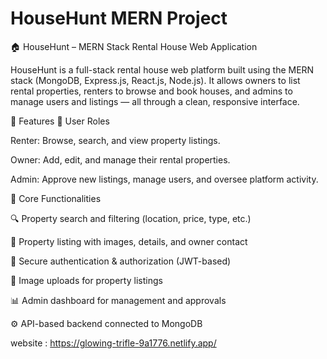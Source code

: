 ﻿# HouseHunt MERN Project

🏠 HouseHunt – MERN Stack Rental House Web Application

HouseHunt is a full-stack rental house web platform built using the MERN stack (MongoDB, Express.js, React.js, Node.js).
It allows owners to list rental properties, renters to browse and book houses, and admins to manage users and listings — all through a clean, responsive interface.

🚀 Features
👥 User Roles

Renter: Browse, search, and view property listings.

Owner: Add, edit, and manage their rental properties.

Admin: Approve new listings, manage users, and oversee platform activity.

🧩 Core Functionalities

🔍 Property search and filtering (location, price, type, etc.)

🏡 Property listing with images, details, and owner contact

🔐 Secure authentication & authorization (JWT-based)

📸 Image uploads for property listings

📊 Admin dashboard for management and approvals

⚙️ API-based backend connected to MongoDB

website : https://glowing-trifle-9a1776.netlify.app/
